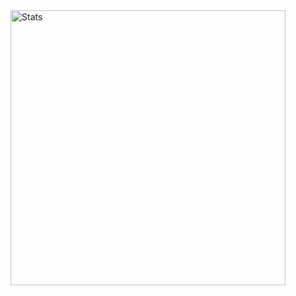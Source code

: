 <td align="center" width="440" border="0">
<img src="https://github-readme-stats.vercel.app/api?username=M00NLIG7&show_icons=true&hide_border=true&bg_color=161b22&icon_color=79c0ff&text_color=c9d1d9&title_color=79c0ff" alt="Stats" width="440" />
